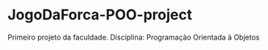 # JogoDaForca-POO-project

Primeiro projeto da faculdade.
Disciplina: Programação Orientada à Objetos
